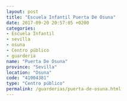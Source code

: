 ```yaml
---
layout: post
title: "Escuela Infantil Puerta De Osuna"
date: 2017-09-20 20:57:05 +0200
categories:
- Escuela Infantil
- sevilla
- osuna
- Centro público
- guarderia
name: "Puerta De Osuna"
province: "Sevilla"
location: "Osuna"
code: "41004381"
type: "Centro público"
permalink: /guarderias/puerta-de-osuna.html
---
```

